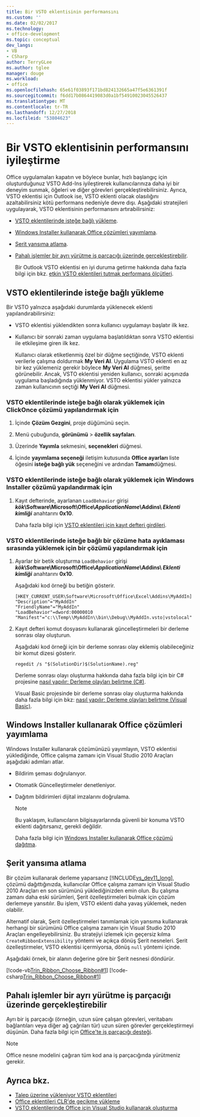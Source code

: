 ```yaml
---
title: Bir VSTO eklentisinin performansını
ms.custom: ''
ms.date: 02/02/2017
ms.technology:
- office-development
ms.topic: conceptual
dev_langs:
- VB
- CSharp
author: TerryGLee
ms.author: tglee
manager: douge
ms.workload:
- office
ms.openlocfilehash: 65e61f03893f171bd824132665a47f5e6361391f
ms.sourcegitcommit: f6dd17b0864419083d0a1bf54910023045526437
ms.translationtype: MT
ms.contentlocale: tr-TR
ms.lasthandoff: 12/27/2018
ms.locfileid: "53804623"
---
```

# <a name="improve-the-performance-of-a-vsto-add-in"></a>Bir VSTO eklentisinin performansını iyileştirme
  Office uygulamaları kapatın ve böylece bunlar, hızlı başlangıç için oluşturduğunuz VSTO Add-Ins iyileştirerek kullanıcılarınıza daha iyi bir deneyim sunmak, öğeleri ve diğer görevleri gerçekleştirebilirsiniz. Ayrıca, VSTO eklentisi için Outlook ise, VSTO eklenti olacak olasılığını azaltabilirsiniz kötü performans nedeniyle devre dışı. Aşağıdaki stratejileri uygulayarak, VSTO eklentisinin performansını artırabilirsiniz:

- [VSTO eklentilerinde isteğe bağlı yükleme](#Load).

- [Windows Installer kullanarak Office çözümleri yayımlama](#Publish).

- [Şerit yansıma atlama](#Bypass).

- [Pahalı işlemler bir ayrı yürütme iş parçacığı üzerinde gerçekleştirebilir](#Perform).

  Bir Outlook VSTO eklentisi en iyi duruma getirme hakkında daha fazla bilgi için bkz. [etkin VSTO eklentileri tutmak performans ölçütleri](http://go.microsoft.com/fwlink/?LinkID=266503).

##  <a name="Load"></a> VSTO eklentilerinde isteğe bağlı yükleme
 Bir VSTO yalnızca aşağıdaki durumlarda yüklenecek eklenti yapılandırabilirsiniz:

- VSTO eklentisi yüklendikten sonra kullanıcı uygulamayı başlatır ilk kez.

- Kullanıcı bir sonraki zaman uygulama başlatıldıktan sonra VSTO eklentisi ile etkileşime giren ilk kez.

  Kullanıcı olarak etiketlenmiş özel bir düğme seçtiğinde, VSTO eklenti verilerle çalışma doldurmak **My Veri Al**. Uygulama VSTO eklenti en az bir kez yüklemeniz gerekir böylece **My Veri Al** düğmesi, şeritte görünebilir. Ancak, VSTO eklentisi yeniden kullanıcı, sonraki açışınızda uygulama başladığında yüklenmiyor. VSTO eklentisi yükler yalnızca zaman kullanıcının seçtiği **My Veri Al** düğmesi.

### <a name="to-configure-a-clickonce-solution-to-load-vsto-add-ins-on-demand"></a>VSTO eklentilerinde isteğe bağlı olarak yüklemek için ClickOnce çözümü yapılandırmak için

1.  İçinde **Çözüm Gezgini**, proje düğümünü seçin.

2.  Menü çubuğunda, **görünümü** > **özellik sayfaları**.

3.  Üzerinde **Yayımla** sekmesini, **seçenekleri** düğmesi.

4.  İçinde **yayımlama seçeneği** iletişim kutusunda **Office ayarları** liste öğesini **isteğe bağlı yük** seçeneğini ve ardından **Tamam**düğmesi.

### <a name="to-configure-a-windows-installer-solution-to-load-vsto-add-ins-on-demand"></a>VSTO eklentilerinde isteğe bağlı olarak yüklemek için Windows Installer çözümü yapılandırmak için

1.  Kayıt defterinde, ayarlanan `LoadBehavior` girişi **_kök_\Software\Microsoft\Office\\_ApplicationName_\Addins\\  _Eklenti kimliği_** anahtarını **0x10**.

     Daha fazla bilgi için [VSTO eklentileri için kayıt defteri girdileri](../vsto/registry-entries-for-vsto-add-ins.md).

### <a name="to-configure-a-solution-to-load-vsto-add-ins-on-demand-while-you-debug-the-solution"></a>VSTO eklentilerinde isteğe bağlı bir çözüme hata ayıklaması sırasında yüklemek için bir çözümü yapılandırmak için

1.  Ayarlar bir betik oluşturma `LoadBehavior` girişi **_kök_\Software\Microsoft\Office\\_ApplicationName_\Addins\\  _Eklenti kimliği_** anahtarını **0x10**.

     Aşağıdaki kod örneği bu betiğin gösterir.

    ```cmd/sh
    [HKEY_CURRENT_USER\Software\Microsoft\Office\Excel\Addins\MyAddIn]
    "Description"="MyAddIn"
    "FriendlyName"="MyAddIn"
    "LoadBehavior"=dword:00000010
    "Manifest"="c:\\Temp\\MyAddIn\\bin\\Debug\\MyAddIn.vsto|vstolocal"

    ```

2.  Kayıt defteri komut dosyasını kullanarak güncelleştirmeleri bir derleme sonrası olay oluşturun.

     Aşağıdaki kod örneği için bir derleme sonrası olay eklemiş olabileceğiniz bir komut dizesi gösterir.

    ```cmd/sh
    regedit /s "$(SolutionDir)$(SolutionName).reg"

    ```

     Derleme sonrası olayı oluşturma hakkında daha fazla bilgi için bir C# projesine [nasıl yapılır: Derleme olayları belirtme &#40;C&#35;&#41;](../ide/how-to-specify-build-events-csharp.md).

     Visual Basic projesinde bir derleme sonrası olay oluşturma hakkında daha fazla bilgi için bkz: [nasıl yapılır: Derleme olayları belirtme &#40;Visual Basic&#41;](../ide/how-to-specify-build-events-visual-basic.md).

##  <a name="Publish"></a> Windows Installer kullanarak Office çözümleri yayımlama
 Windows Installer kullanarak çözümünüzü yayımlayın, VSTO eklentisi yüklediğinde, Office çalışma zamanı için Visual Studio 2010 Araçları aşağıdaki adımları atlar.

- Bildirim şeması doğrulanıyor.

- Otomatik Güncelleştirmeler denetleniyor.

- Dağıtım bildirimleri dijital imzalarını doğrulama.

  > [!NOTE]
  >  Bu yaklaşım, kullanıcıların bilgisayarlarında güvenli bir konuma VSTO eklenti dağıtırsanız, gerekli değildir.

  Daha fazla bilgi için [Windows Installer kullanarak Office çözümü dağıtma](../vsto/deploying-an-office-solution-by-using-windows-installer.md).

##  <a name="Bypass"></a> Şerit yansıma atlama
 Bir çözüm kullanarak derleme yaparsanız [!INCLUDE[vs_dev11_long](../sharepoint/includes/vs-dev11-long-md.md)], çözümü dağıttığınızda, kullanıcılar Office çalışma zamanı için Visual Studio 2010 Araçları en son sürümünü yüklediğinizden emin olun. Bu çalışma zamanı daha eski sürümleri, Şerit özelleştirmeleri bulmak için çözüm derlemeye yansıtılır. Bu işlem, VSTO eklenti daha yavaş yüklemek, neden olabilir.

 Alternatif olarak, Şerit özelleştirmeleri tanımlamak için yansıma kullanarak herhangi bir sürümünü Office çalışma zamanı için Visual Studio 2010 Araçları engelleyebilirsiniz. Bu stratejiyi izlemek için geçersiz kılma `CreateRibbonExtensibility` yöntemi ve açıkça dönüş Şerit nesneleri. Şerit özelleştirmeler, VSTO eklentisi içermiyorsa, dönüş `null` yöntemi içinde.

 Aşağıdaki örnek, bir alanın değerine göre bir Şerit nesnesi döndürür.

 [!code-vb[Trin_Ribbon_Choose_Ribbon#1](../vsto/codesnippet/VisualBasic/trin_ribbon_choose_ribbon_4/ThisWorkbook.vb#1)]
 [!code-csharp[Trin_Ribbon_Choose_Ribbon#1](../vsto/codesnippet/CSharp/trin_ribbon_choose_ribbon_4/ThisWorkbook.cs#1)]

##  <a name="Perform"></a> Pahalı işlemler bir ayrı yürütme iş parçacığı üzerinde gerçekleştirebilir
 Ayrı bir iş parçacığı (örneğin, uzun süre çalışan görevleri, veritabanı bağlantıları veya diğer ağ çağrıları tür) uzun süren görevler gerçekleştirmeyi düşünün. Daha fazla bilgi için [Office'te iş parçacığı desteği](../vsto/threading-support-in-office.md).

> [!NOTE]
>  Office nesne modelini çağıran tüm kod ana iş parçacığında yürütmeniz gerekir.

## <a name="see-also"></a>Ayrıca bkz.

- [Talep üzerine yükleniyor VSTO eklentileri](https://blogs.msdn.microsoft.com/andreww/2008/07/14/demand-loading-vsto-add-ins/)
- [Office eklentileri CLR'de gecikme yükleme](https://blogs.msdn.microsoft.com/andreww/2008/04/19/delay-loading-the-clr-in-office-add-ins/)
- [VSTO eklentilerinde Office için Visual Studio kullanarak oluşturma](create-vsto-add-ins-for-office-by-using-visual-studio.md)
